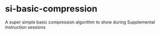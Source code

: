 # si-basic-compression
A super simple basic compression algorithm to show during Supplemental Instruction sessions

